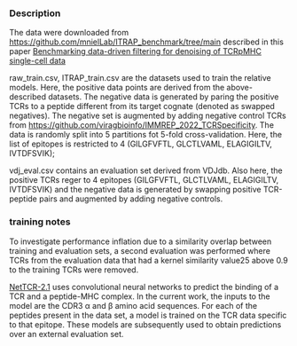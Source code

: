 
###  Description 

The data were downloaded from https://github.com/mnielLab/ITRAP_benchmark/tree/main
described in this paper [Benchmarking data-driven filtering for denoising of TCRpMHC single-cell data](https://www.nature.com/articles/s41598-023-43048-3#data-availability)



raw_train.csv, ITRAP_train.csv are the datasets used to train the relative models. Here, the positive data points are derived from the above-described datasets. The negative data is generated by paring the positive TCRs to a peptide different from its target cognate (denoted as swapped negatives). The negative set is augmented by adding negative control TCRs from https://github.com/viragbioinfo/IMMREP_2022_TCRSpecificity. The data is randomly split into 5 partitions fot 5-fold cross-validation. Here, the list of epitopes is restricted to 4 (GILGFVFTL, GLCTLVAML, ELAGIGILTV, IVTDFSVIK);

vdj_eval.csv contains an evaluation set derived from VDJdb. Also here, the positive TCRs reger to 4 epitopes (GILGFVFTL, GLCTLVAML, ELAGIGILTV, IVTDFSVIK) and the negative data is generated by swapping positive TCR-peptide pairs and augmented by adding negative controls.

### training notes

To investigate performance inflation due to a similarity overlap between training and evaluation sets, a second evaluation was performed where TCRs from the evaluation data that had a kernel similarity value25 above 0.9 to the training TCRs were removed.


[NetTCR-2.1](https://www.nature.com/articles/s42003-021-02610-3) uses convolutional neural networks to predict the binding of a TCR and a peptide-MHC complex. In the current work, the inputs to the model are the CDR3 α and β amino acid sequences. For each of the peptides present in the data set, a model is trained on the TCR data specific to that epitope. These models are subsequently used to obtain predictions over an external evaluation set.
